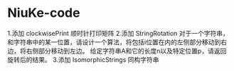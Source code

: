 # NiuKe-code
1.添加 clockwisePrint  顺时针打印矩阵
2.添加 StringRotation 对于一个字符串，和字符串中的某一位置，请设计一个算法，将包括i位置在内的左侧部分移动到右边，将右侧部分移动到左边。
	给定字符串A和它的长度n以及特定位置p，请返回旋转后的结果。
3.添加 IsomorphicStrings 同构字符串


